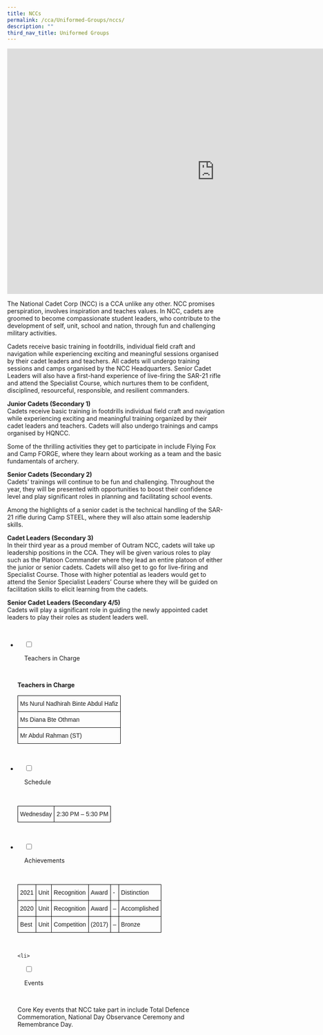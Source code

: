 ```yaml
---
title: NCCs
permalink: /cca/Uniformed-Groups/nccs/
description: ""
third_nav_title: Uniformed Groups
---
```

<iframe allowfullscreen="true" height="569" width="960" frameborder="0" src="https://docs.google.com/presentation/d/e/2PACX-1vTE2L9pwBZyr0kQoM7t_IYVhD_Yy_40IBSSrk8LYqBCQTDGAaMkBXFoFIkMkzFbMctBNT7yxPVOX722/embed?start=false&amp;loop=false&amp;delayms=3000"></iframe>

The National Cadet Corp (NCC) is a CCA unlike any other. NCC promises perspiration, involves inspiration and teaches values. In NCC, cadets are groomed to become compassionate student leaders, who contribute to the development of self, unit, school and nation, through fun and challenging military activities.  
  
Cadets receive basic training in footdrills, individual field craft and navigation while experiencing exciting and meaningful sessions organised by their cadet leaders and teachers. All cadets will undergo training sessions and camps organised by the NCC Headquarters. Senior Cadet Leaders will also have a first-hand experience of live-firing the SAR-21 rifle and attend the Specialist Course, which nurtures them to be confident, disciplined, resourceful, responsible, and resilient commanders.  
  
**Junior Cadets (Secondary 1)**  
Cadets receive basic training in footdrills individual field craft and navigation while experiencing exciting and meaningful training organized by their cadet leaders and teachers. Cadets will also undergo trainings and camps organised by HQNCC.  
  
Some of the thrilling activities they get to participate in include Flying Fox and Camp FORGE, where they learn about working as a team and the basic fundamentals of archery.  
  
**Senior Cadets (Secondary 2)**  
Cadets’ trainings will continue to be fun and challenging. Throughout the year, they will be presented with opportunities to boost their confidence level and play significant roles in planning and facilitating school events.  
  
Among the highlights of a senior cadet is the technical handling of the SAR-21 rifle during Camp STEEL, where they will also attain some leadership skills.  
  
**Cadet Leaders (Secondary 3)**  
In their third year as a proud member of Outram NCC, cadets will take up leadership positions in the CCA. They will be given various roles to play such as the Platoon Commander where they lead an entire platoon of either the junior or senior cadets. Cadets will also get to go for live-firing and Specialist Course. Those with higher potential as leaders would get to attend the Senior Specialist Leaders’ Course where they will be guided on facilitation skills to elicit learning from the cadets.  
  
**Senior Cadet Leaders (Secondary 4/5)**  
Cadets will play a significant role in guiding the newly appointed cadet leaders to play their roles as student leaders well.

<ul class="jekyllcodex_accordion">

&nbsp;&nbsp;<li>

&nbsp;&nbsp;&nbsp;&nbsp;<input id="accordion1" type="checkbox">

&nbsp;&nbsp;&nbsp;&nbsp;<label for="accordion1">Teachers in Charge</label>

&nbsp;&nbsp;&nbsp;&nbsp;<div>

<p> <b> Teachers in Charge </b><br>

<style type="text/css">
.tg  {border-collapse:collapse;border-spacing:0;}
.tg td{border-color:black;border-style:solid;border-width:1px;font-family:Arial, sans-serif;font-size:14px;
  overflow:hidden;padding:10px 5px;word-break:normal;}
.tg th{border-color:black;border-style:solid;border-width:1px;font-family:Arial, sans-serif;font-size:14px;
  font-weight:normal;overflow:hidden;padding:10px 5px;word-break:normal;}
.tg .tg-0lax{text-align:left;vertical-align:top}
</style>
<table class="tg">
<thead>
  <tr>
    <th class="tg-0lax">Ms Nurul Nadhirah Binte Abdul Hafiz</th>
  </tr>
</thead>
<tbody>
  <tr>
    <td class="tg-0lax">Ms Diana Bte Othman</td>
  </tr>
  <tr>
    <td class="tg-0lax">Mr Abdul Rahman (ST)</td>
  </tr>
</tbody>
</table>	
	</p>

&nbsp;&nbsp;&nbsp;&nbsp;</div>

</li>
	<li>

&nbsp;&nbsp;&nbsp;&nbsp;<input id="accordion2" type="checkbox">

&nbsp;&nbsp;&nbsp;&nbsp;<label for="accordion2">Schedule </label>

&nbsp;&nbsp;&nbsp;&nbsp;<div>

<p> <style type="text/css">
.tg  {border-collapse:collapse;border-spacing:0;}
.tg td{border-color:black;border-style:solid;border-width:1px;font-family:Arial, sans-serif;font-size:14px;
  overflow:hidden;padding:10px 5px;word-break:normal;}
.tg th{border-color:black;border-style:solid;border-width:1px;font-family:Arial, sans-serif;font-size:14px;
  font-weight:normal;overflow:hidden;padding:10px 5px;word-break:normal;}
.tg .tg-0lax{text-align:left;vertical-align:top}
</style>
<table class="tg">
<thead>
  <tr>
    <td class="tg-0lax">Wednesday</td>
    <td class="tg-0lax">2:30 PM – 5:30 PM</td>
  </tr>
</thead>
</table>
	</p>

&nbsp;&nbsp;&nbsp;&nbsp;</div>

</li>
	
<li>

&nbsp;&nbsp;&nbsp;&nbsp;<input id="accordion3" type="checkbox">

&nbsp;&nbsp;&nbsp;&nbsp;<label for="accordion3">Achievements</label>

&nbsp;&nbsp;&nbsp;&nbsp;<div>

<p> <style type="text/css">
.tg  {border-collapse:collapse;border-spacing:0;}
.tg td{border-color:black;border-style:solid;border-width:1px;font-family:Arial, sans-serif;font-size:14px;
  overflow:hidden;padding:10px 5px;word-break:normal;}
.tg th{border-color:black;border-style:solid;border-width:1px;font-family:Arial, sans-serif;font-size:14px;
  font-weight:normal;overflow:hidden;padding:10px 5px;word-break:normal;}
.tg .tg-0lax{text-align:left;vertical-align:top}
</style>
<table class="tg">
<thead>
  <tr>
    <th class="tg-0lax">2021</th>
    <th class="tg-0lax">Unit</th>
    <th class="tg-0lax">Recognition</th>
    <th class="tg-0lax">Award</th>
    <th class="tg-0lax">-</th>
    <th class="tg-0lax">Distinction</th>
  </tr>
</thead>
<tbody>
  <tr>
    <td class="tg-0lax">2020</td>
    <td class="tg-0lax">Unit</td>
    <td class="tg-0lax">Recognition</td>
    <td class="tg-0lax">Award</td>
    <td class="tg-0lax">–</td>
    <td class="tg-0lax">Accomplished</td>
  </tr>
  <tr>
    <td class="tg-0lax">Best</td>
    <td class="tg-0lax">Unit</td>
    <td class="tg-0lax">Competition</td>
    <td class="tg-0lax">(2017)</td>
    <td class="tg-0lax">–</td>
    <td class="tg-0lax">Bronze</td>
  </tr>
</tbody>
</table></p>

&nbsp;&nbsp;&nbsp;&nbsp;</div>

</li>
	
	<li>

&nbsp;&nbsp;&nbsp;&nbsp;<input id="accordion4" type="checkbox">

&nbsp;&nbsp;&nbsp;&nbsp;<label for="accordion4">Events</label>

&nbsp;&nbsp;&nbsp;&nbsp;<div>

<p>  
Core Key events that NCC take part in include Total Defence Commemoration, National Day Observance Ceremony and Remembrance Day.
			</p>

&nbsp;&nbsp;&nbsp;&nbsp;</div>

</li>
	
	

	
</ul>
